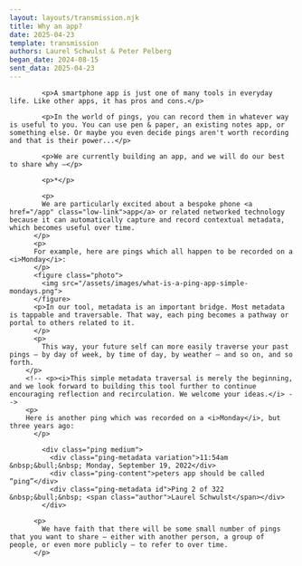 ```yaml
---
layout: layouts/transmission.njk
title: Why an app?
date: 2025-04-23
template: transmission
authors: Laurel Schwulst & Peter Pelberg
began_date: 2024-08-15
sent_data: 2025-04-23
---
```


            <p>A smartphone app is just one of many tools in everyday life. Like other apps, it has pros and cons.</p>

            <p>In the world of pings, you can record them in whatever way is useful to you. You can use pen & paper, an existing notes app, or something else. Or maybe you even decide pings aren't worth recording and that is their power...</p>

            <p>We are currently building an app, and we will do our best to share why —</p>

            <p>*</p>

            <p>
            We are particularly excited about a bespoke phone <a href="/app" class="low-link">app</a> or related networked technology because it can automatically capture and record contextual metadata, which becomes useful over time.
          </p>
          <p>
          For example, here are pings which all happen to be recorded on a <i>Monday</i>:
          </p>
          <figure class="photo">
            <img src="/assets/images/what-is-a-ping-app-simple-mondays.png">
          </figure>
          <p>In our tool, metadata is an important bridge. Most metadata is tappable and traversable. That way, each ping becomes a pathway or portal to others related to it.
          </p>
          <p>
            This way, your future self can more easily traverse your past pings — by day of week, by time of day, by weather — and so on, and so forth.
        </p>
        <!-- <p><i>This simple metadata traversal is merely the beginning, and we look forward to building this tool further to continue encouraging reflection and recirculation. We welcome your ideas.</i> -->
        <p>
        Here is another ping which was recorded on a <i>Monday</i>, but three years ago:
          </p>

            <div class="ping medium">
              <div class="ping-metadata variation">11:54am &nbsp;&bull;&nbsp; Monday, September 19, 2022</div>
              <div class="ping-content">peters app should be called “ping”</div>
              <div class="ping-metadata id">Ping 2 of 322 &nbsp;&bull;&nbsp; <span class="author">Laurel Schwulst</span></div>
            </div>

          <p>
            We have faith that there will be some small number of pings that you want to share — either with another person, a group of people, or even more publicly — to refer to over time.
          </p>
